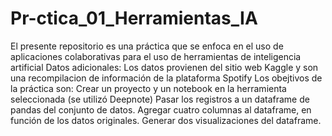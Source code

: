 # Pr-ctica_01_Herramientas_IA
El presente repositorio es una práctica que se enfoca en el uso de aplicaciones colaborativas para el uso de herramientas de inteligencia artificial
Datos adicionales:
Los datos provienen del sitio web Kaggle y son una recompilacion de información de la plataforma Spotify
Los obejtivos de la práctica son:
Crear un proyecto y un notebook en la herramienta seleccionada (se utilizó Deepnote)
Pasar los registros a un dataframe de pandas del conjunto de datos.
Agregar cuatro columnas al dataframe, en función de los datos originales.
Generar dos visualizaciones del dataframe.